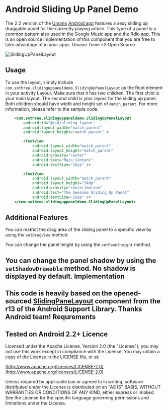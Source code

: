 Android Sliding Up Panel Demo
=========================

The 2.2 version of the [Umano](http://umanoapp.com) [Android app](https://play.google.com/store/apps/details?id=com.sothree.umano) features a sexy sliding up draggable panel for the currently playing article. This type of a panel is a common pattern also used in the Google Music app and the Rdio app. This is an open source implementation of this component that you are free to take advantage of in your apps. Umano Team <3 Open Source.

![SlidingUpPanelLayout](https://raw.github.com/umano/AndroidSlidingUpPanelDemo/master/slidinguppanel.png)

Usage
-----------
To use the layout, simply include `com.sothree.slidinguppaneldemo.SlidingUpPanelLayout` as the Root element in your activity Layout. Make sure that it has two children. The first child is your main layout. The second child is your layout for the sliding up panel. Both children should have width and height set of `match_parent`. For more information, please refer to the sample code.
```xml
    <com.sothree.slidinguppaneldemo.SlidingUpPanelLayout
        android:id="@+id/sliding_layout"
        android:layout_width="match_parent"
        android:layout_height="match_parent" >

        <TextView
            android:layout_width="match_parent"
            android:layout_height="match_parent"
            android:gravity="center"
            android:text="Main Content"
            android:textSize="16sp" />

        <TextView
            android:layout_width="match_parent"
            android:layout_height="34dp"
            android:gravity="center|bottom"
            android:text="The Awesome Sliding Up Panel"
            android:textSize="16sp" />
    </com.sothree.slidinguppaneldemo.SlidingUpPanelLayout>
```
Additional Features
-----------
You can restrict the drag area of the sliding panel to a specific view by using the `setDragView` method.

You can change the panel height by using the `setPanelheight` method.

You can change the panel shadow by using the `setShadowDrawable` method. No shadow is displayed by default.
Implementation
-----------
This code is heavily based on the opened-sourced [SlidingPaneLayout](http://developer.android.com/reference/android/support/v4/widget/SlidingPaneLayout.html) component from the r13 of the Android Support Library. Thanks Android team!
Requrements
-----------
Tested on Android 2.2+
Licence
-----------
Licensed under the Apache License, Version 2.0 (the "License");
you may not use this work except in compliance with the License.
You may obtain a copy of the License in the LICENSE file, or at:

  [http://www.apache.org/licenses/LICENSE-2.0](http://www.apache.org/licenses/LICENSE-2.0)

Unless required by applicable law or agreed to in writing, software
distributed under the License is distributed on an "AS IS" BASIS,
WITHOUT WARRANTIES OR CONDITIONS OF ANY KIND, either express or implied.
See the License for the specific language governing permissions and
limitations under the License.
